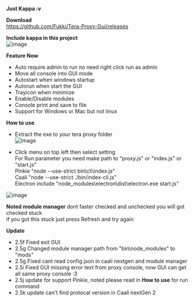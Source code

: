 **Just Kappa :v**<br/>

**Download**<br/>
https://github.com/Fukki/Tera-Proxy-Gui/releases

**Include kappa in this project**<br/>
![image](https://user-images.githubusercontent.com/26898177/38770570-32a7817c-403f-11e8-90ae-abb4c957407d.png)

**Feature Now**<br/>
- Auto require admin to run no need right click run as admin<br/>
- Move all console into GUI mode<br/>
- Autostart when windows startup<br/>
- Autorun when start the GUI<br/>
- Trayicon when minimize<br/>
- Enable/Disable modules<br/>
- Console print and save to file<br/>
- Support for Windows or Mac but not linux<br/>

**How to use**<br/>
- Extract the exe to your tera proxy folder<br/>
![image](https://user-images.githubusercontent.com/26898177/38705909-754d8e74-3ed5-11e8-9f2d-0412c98be921.png)<br/>

- Click menu on top left then select setting<br/>
For Run parameter you need make path to "proxy.js" or "index.js" or "start.js"<br/>
Pinkie "node --use-strict bin\cli\index.js"<br/>
Caali "node --use-strict ./bin/index-cli.js"<br/>
Electron include "node_modules\electron\dist\electron.exe start.js"<br/>

![image](https://user-images.githubusercontent.com/26898177/38706013-d5fb1110-3ed5-11e8-9951-77a8fa43a441.png)

**Noted module manager**
dont faster checked and unchecked you will got checked stuck<br/>
if you got this stuck just press Refresh and try again<br/>

**Update**<br/>
- 2.5f Fixed exit GUI
- 2.5g Changed module manager path from "bin\node_modules" to "mods\"
- 2.5g Fixed cant read config.json in caali nextgen and module manager
- 2.5i Fixed GUI missing error text from proxy console, now GUI can get all same proxy console :3
- 2.5j update for support Pinkie, noted please read in **How to use** for run command
- 2.5k update can't find protocal version in Caali nextGen 2
